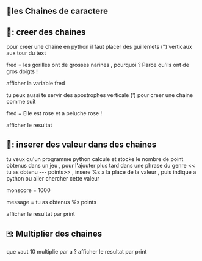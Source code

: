 ## :horse:les Chaines de caractere

🍎: creer des chaines 
------------------
pour creer une chaine en python il faut placer des guillemets (") verticaux aux tour du text 

fred = les gorilles ont de grosses narines , pourquoi ? Parce qu'ils ont de gros doigts !

afficher la variable fred 


tu peux aussi te servir des apostrophes verticale (') pour creer une chaine comme suit 

fred = Elle est rose et a peluche rose !
 
 afficher le resultat
 


📯: inserer des valeur dans des chaines 
---------------------------------------

tu veux  qu'un programme python calcule et stocke le nombre de point obtenus dans un jeu , pour l'ajouter plus tard dans une phrase 
du genre  << tu as obtenu --- points>> , insere %s a la place de la valeur , puis indique a python  ou aller chercher cette valeur 

monscore = 1000

message = tu as obtenus %s points 

 afficher le resultat par print
 
 🀄: Multiplier des chaines 
 ---------------------------
 que vaut 10 multiplie par a ? 
 afficher le resultat par print 

